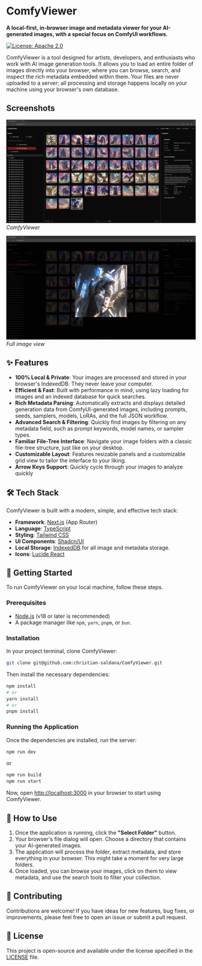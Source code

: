 # ComfyViewer

**A local-first, in-browser image and metadata viewer for your AI-generated images, with a special focus on ComfyUI workflows.**

[![License: Apache 2.0](https://img.shields.io/badge/License-Apache%202.0-blue.svg)](https://opensource.org/licenses/Apache-2.0)

ComfyViewer is a tool designed for artists, developers, and enthusiasts who work with AI image generation tools. It allows you to load an entire folder of images directly into your browser, where you can browse, search, and inspect the rich metadata embedded within them. Your files are never uploaded to a server; all processing and storage happens locally on your machine using your browser's own database.

## Screenshots
![](./assets/comfy_viewer.png)
*ComfyViewer*

![](./assets/full_size.png)
*Full image view*

## ✨ Features

-   **100% Local & Private**: Your images are processed and stored in your browser's IndexedDB. They never leave your computer.
-   **Efficient & Fast**: Built with performance in mind, using lazy loading for images and an indexed database for quick searches.
-   **Rich Metadata Parsing**: Automatically extracts and displays detailed generation data from ComfyUI-generated images, including prompts, seeds, samplers, models, LoRAs, and the full JSON workflow.
-   **Advanced Search & Filtering**: Quickly find images by filtering on any metadata field, such as prompt keywords, model names, or sampler types.
-   **Familiar File-Tree Interface**: Navigate your image folders with a classic file-tree structure, just like on your desktop.
-   **Customizable Layout**: Features resizable panels and a customizable grid view to tailor the interface to your liking.
-   **Arrow Keys Support**: Quickly cycle through your images to analyze quickly

## 🛠️ Tech Stack

ComfyViewer is built with a modern, simple, and effective tech stack:

-   **Framework**: [Next.js](https://nextjs.org/) (App Router)
-   **Language**: [TypeScript](https://www.typescriptlang.org/)
-   **Styling**: [Tailwind CSS](https://tailwindcss.com/)
-   **UI Components**: [Shadcn/UI](https://ui.shadcn.com/)
-   **Local Storage**: [IndexedDB](https://developer.mozilla.org/en-US/docs/Web/API/IndexedDB_API) for all image and metadata storage.
-   **Icons**: [Lucide React](https://lucide.dev/)

## 🚀 Getting Started

To run ComfyViewer on your local machine, follow these steps.

### Prerequisites

-   [Node.js](https://nodejs.org/en/) (v18 or later is recommended)
-   A package manager like `npm`, `yarn`, `pnpm`, or `bun`.

### Installation

In your project terminal, clone ComfyViewer:
```bash
git clone git@github.com:christian-saldana/ComfyViewer.git
```

Then install the necessary dependencies:
```bash
npm install
# or
yarn install
# or
pnpm install
```

### Running the Application

Once the dependencies are installed, run the server:
```bash
npm run dev
```
or 
```bash
npm run build
npm run start
```


Now, open [http://localhost:3000](http://localhost:3000) in your browser to start using ComfyViewer.

## 📖 How to Use

1.  Once the application is running, click the **"Select Folder"** button.
2.  Your browser's file dialog will open. Choose a directory that contains your AI-generated images.
3.  The application will process the folder, extract metadata, and store everything in your browser. This might take a moment for very large folders.
4.  Once loaded, you can browse your images, click on them to view metadata, and use the search tools to filter your collection.

## 🤝 Contributing

Contributions are welcome! If you have ideas for new features, bug fixes, or improvements, please feel free to open an issue or submit a pull request.

## 📄 License

This project is open-source and available under the license specified in the [LICENSE](LICENSE) file.